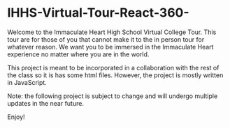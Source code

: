 # IHHS-Virtual-Tour-React-360-

Welcome to the Immaculate Heart High School Virtual College Tour. This tour are for those of you that cannot make it to the in person tour for whatever reason. We want you to be immersed in the Immaculate Heart experience no matter where you are in the world. 

This project is meant to be incorporated in a collaboration with the rest of the class so it is has some html files. However, the project is mostly written in JavaScript. 

Note: the following project is subject to change and will undergo multiple updates in the near future. 

Enjoy! 
